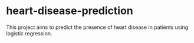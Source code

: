 # heart-disease-prediction
This project aims to predict the presence of heart disease in patients using logistic regression.
